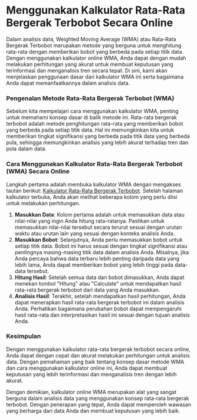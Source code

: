 Menggunakan Kalkulator Rata-Rata Bergerak Terbobot Secara Online
================================================================

Dalam analisis data, Weighted Moving Average (WMA) atau Rata-Rata Bergerak Terbobot merupakan metode yang berguna untuk menghitung rata-rata dengan memberikan bobot yang berbeda pada setiap titik data. Dengan menggunakan kalkulator online WMA, Anda dapat dengan mudah melakukan perhitungan yang akurat untuk membuat keputusan yang terinformasi dan menganalisis tren secara tepat. Di sini, kami akan menjelaskan penggunaan dasar dari kalkulator WMA ini serta bagaimana Anda dapat memanfaatkannya dalam analisis data.

### Pengenalan Metode Rata-Rata Bergerak Terbobot (WMA)

Sebelum kita mempelajari cara menggunakan kalkulator WMA, penting untuk memahami konsep dasar di balik metode ini. Rata-rata bergerak terbobot adalah metode penghitungan rata-rata yang memberikan bobot yang berbeda pada setiap titik data. Hal ini memungkinkan kita untuk memberikan tingkat signifikansi yang berbeda pada titik data yang berbeda pula, sehingga memungkinkan analisis yang lebih akurat terhadap tren dan pola dalam data.

### Cara Menggunakan Kalkulator Rata-Rata Bergerak Terbobot (WMA) Secara Online

Langkah pertama adalah membuka kalkulator WMA dengan mengakses tautan berikut: [Kalkulator Rata-Rata Bergerak Terbobot](https://www.onlinecalculatorsfree.com/id/math/weighted-moving-average-calculator.html). Setelah halaman kalkulator terbuka, Anda akan melihat beberapa kolom yang perlu diisi untuk melakukan perhitungan.

1. **Masukkan Data**: Kolom pertama adalah untuk memasukkan data atau nilai-nilai yang ingin Anda hitung rata-ratanya. Pastikan untuk memasukkan nilai-nilai tersebut secara terurut sesuai dengan urutan waktu atau urutan lain yang sesuai dengan konteks analisis Anda.
2. **Masukkan Bobot**: Selanjutnya, Anda perlu memasukkan bobot untuk setiap titik data. Bobot ini harus sesuai dengan tingkat signifikansi atau pentingnya masing-masing titik data dalam analisis Anda. Misalnya, jika Anda percaya bahwa data terbaru lebih penting daripada data yang lebih lama, Anda dapat memberikan bobot yang lebih tinggi pada data-data tersebut.
3. **Hitung Hasil**: Setelah semua data dan bobot dimasukkan, Anda dapat menekan tombol "Hitung" atau "Calculate" untuk mendapatkan hasil rata-rata bergerak terbobot dari data yang Anda masukkan.
4. **Analisis Hasil**: Terakhir, setelah mendapatkan hasil perhitungan, Anda dapat menerapkan hasil rata-rata bergerak terbobot ini dalam analisis Anda. Perhatikan bagaimana perubahan bobot dapat mempengaruhi hasil rata-rata dan interpretasikan hasil ini sesuai dengan tujuan analisis Anda.

### Kesimpulan

Dengan menggunakan kalkulator rata-rata bergerak terbobot secara online, Anda dapat dengan cepat dan akurat melakukan perhitungan untuk analisis data. Dengan pemahaman yang baik tentang konsep dasar metode WMA dan cara menggunakan kalkulator online ini, Anda dapat membuat keputusan yang lebih terinformasi dan menganalisis tren dengan lebih akurat.

Dengan demikian, kalkulator online WMA merupakan alat yang sangat berguna dalam analisis data yang menggunakan konsep rata-rata bergerak terbobot. Dengan penerapan yang tepat, Anda dapat memperoleh wawasan yang berharga dari data Anda dan membuat keputusan yang lebih baik.